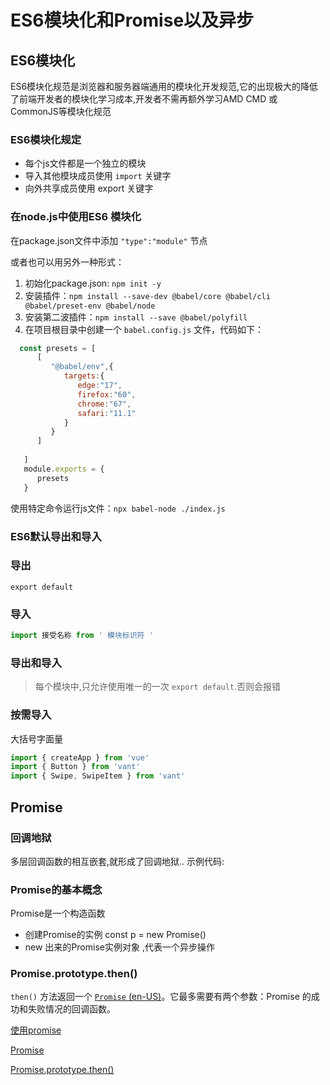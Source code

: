 # ES6模块化和Promise以及异步

## ES6模块化

ES6模块化规范是浏览器和服务器端通用的模块化开发规范,它的出现极大的降低了前端开发者的模块化学习成本,开发者不需再额外学习AMD  CMD  或 CommonJS等模块化规范

### ES6模块化规定

- 每个js文件都是一个独立的模块
- 导入其他模块成员使用 `import` 关键字
- 向外共享成员使用 export 关键字

### 在node.js中使用ES6 模块化

在package.json文件中添加 `"type":"module"` 节点

或者也可以用另外一种形式：

1. 初始化package.json: `npm init -y`
2. 安装插件：`npm install --save-dev @babel/core @babel/cli @babel/preset-env @babel/node`
3. 安装第二波插件：`npm install --save @babel/polyfill`
4. 在项目根目录中创建一个 `babel.config.js` 文件，代码如下：

```js
  const presets = [
      [
         "@babel/env",{
            targets:{
               edge:"17",
               firefox:"60",
               chrome:"67",
               safari:"11.1"
            }
         }
      ]
      
   ]
   module.exports = {
      presets
   }
```

使用特定命令运行js文件：`npx babel-node ./index.js`

### ES6默认导出和导入

### 导出

`export default`

### 导入

```js
import 接受名称 from ' 模块标识符 '
```

### 导出和导入

> 每个模块中,只允许使用唯一的一次 `export default`.否则会报错

### 按需导入

大括号字面量

```js
import { createApp } from 'vue'
import { Button } from 'vant'
import { Swipe, SwipeItem } from 'vant'
```

## Promise

### 回调地狱

多层回调函数的相互嵌套,就形成了回调地狱.. 示例代码:



### Promise的基本概念

Promise是一个构造函数

- 创建Promise的实例 const p = new Promise()
- new 出来的Promise实例对象 ,代表一个异步操作

### Promise.prototype.then()

`then()` 方法返回一个 [`Promise` (en-US)](https://developer.mozilla.org/en-US/docs/Web/JavaScript/Reference/Global_Objects/Promise)。它最多需要有两个参数：Promise 的成功和失败情况的回调函数。































[使用promise](https://developer.mozilla.org/zh-CN/docs/Web/JavaScript/Guide/Using_promises#%E7%BA%A6%E5%AE%9A)

[Promise](https://developer.mozilla.org/zh-CN/docs/Web/JavaScript/Reference/Global_Objects/Promise)

[Promise.prototype.then()](https://developer.mozilla.org/zh-CN/docs/Web/JavaScript/Reference/Global_Objects/Promise/then)
